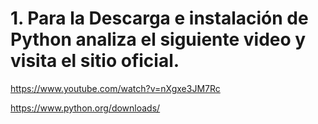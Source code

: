 # 1. Para la Descarga e instalación de Python analiza el siguiente video y visita el sitio oficial.

https://www.youtube.com/watch?v=nXgxe3JM7Rc

https://www.python.org/downloads/
